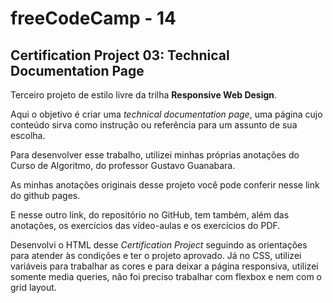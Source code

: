 # freeCodeCamp - 14

## Certification Project 03: Technical Documentation Page

Terceiro projeto de estilo livre da trilha **Responsive Web Design**.

Aqui o objetivo é criar uma *technical documentation page*, uma página cujo conteúdo sirva como instrução ou referência para um assunto de sua escolha.

Para desenvolver esse trabalho, utilizei minhas próprias anotações do Curso de Algoritmo, do professor Gustavo Guanabara.

As minhas anotações originais desse projeto você pode conferir nesse link do github pages.

E nesse outro link, do repositório no GitHub, tem também, além das anotações, os exercícios das vídeo-aulas e os exercícios do PDF.

Desenvolvi o HTML desse *Certification Project* seguindo as orientações para atender às condições e ter o projeto aprovado. Já no CSS, utilizei variáveis para trabalhar as cores e para deixar a página responsiva, utilizei somente media queries, não foi preciso trabalhar com flexbox e nem com o grid layout.